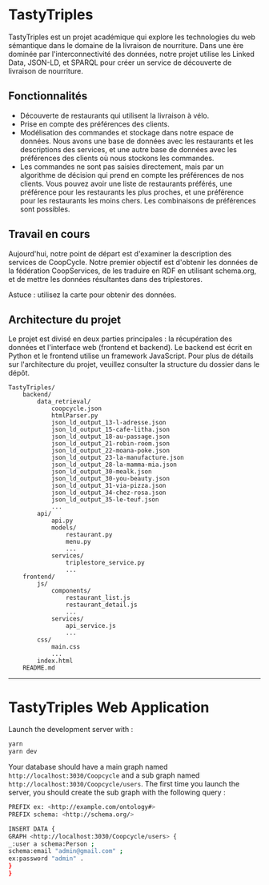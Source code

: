 # TastyTriples

TastyTriples est un projet académique qui explore les technologies du web sémantique dans le domaine de la livraison de nourriture. Dans une ère dominée par l'interconnectivité des données, notre projet utilise les Linked Data, JSON-LD, et SPARQL pour créer un service de découverte de livraison de nourriture.

## Fonctionnalités

- Découverte de restaurants qui utilisent la livraison à vélo.
- Prise en compte des préférences des clients.
- Modélisation des commandes et stockage dans notre espace de données. Nous avons une base de données avec les restaurants et les descriptions des services, et une autre base de données avec les préférences des clients où nous stockons les commandes.
- Les commandes ne sont pas saisies directement, mais par un algorithme de décision qui prend en compte les préférences de nos clients. Vous pouvez avoir une liste de restaurants préférés, une préférence pour les restaurants les plus proches, et une préférence pour les restaurants les moins chers. Les combinaisons de préférences sont possibles.

## Travail en cours

Aujourd'hui, notre point de départ est d'examiner la description des services de CoopCycle. Notre premier objectif est d'obtenir les données de la fédération CoopServices, de les traduire en RDF en utilisant schema.org, et de mettre les données résultantes dans des triplestores.

Astuce : utilisez la carte pour obtenir des données.

## Architecture du projet

Le projet est divisé en deux parties principales : la récupération des données et l'interface web (frontend et backend). Le backend est écrit en Python et le frontend utilise un framework JavaScript. Pour plus de détails sur l'architecture du projet, veuillez consulter la structure du dossier dans le dépôt.

```
TastyTriples/
    backend/
        data_retrieval/
            coopcycle.json
            htmlParser.py
            json_ld_output_13-l-adresse.json
            json_ld_output_15-cafe-litha.json
            json_ld_output_18-au-passage.json
            json_ld_output_21-robin-room.json
            json_ld_output_22-moana-poke.json
            json_ld_output_23-la-manufacture.json
            json_ld_output_28-la-mamma-mia.json
            json_ld_output_30-mealk.json
            json_ld_output_30-you-beauty.json
            json_ld_output_31-via-pizza.json
            json_ld_output_34-chez-rosa.json
            json_ld_output_35-le-teuf.json
            ...
        api/
            api.py
            models/
                restaurant.py
                menu.py
                ...
            services/
                triplestore_service.py
                ...
    frontend/
        js/
            components/
                restaurant_list.js
                restaurant_detail.js
                ...
            services/
                api_service.js
                ...
        css/
            main.css
            ...
        index.html
    README.md
```

---

# TastyTriples Web Application

Launch the development server with :
```bash
yarn
yarn dev
```

Your database should have a main graph named `http://localhost:3030/Coopcycle` and a sub graph named `http://localhost:3030/Coopcycle/users`.
The first time you launch the server, you should create the sub graph with the following query :

```bash
PREFIX ex: <http://example.com/ontology#>
PREFIX schema: <http://schema.org/>

INSERT DATA {
GRAPH <http://localhost:3030/Coopcycle/users> {
_:user a schema:Person ;
schema:email "admin@gmail.com" ;
ex:password "admin" .
}
}
```